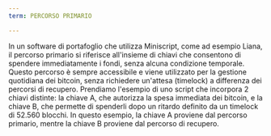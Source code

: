 ```yaml
---
term: PERCORSO PRIMARIO

---
```

In un software di portafoglio che utilizza Miniscript, come ad esempio Liana, il percorso primario si riferisce all'insieme di chiavi che consentono di spendere immediatamente i fondi, senza alcuna condizione temporale. Questo percorso è sempre accessibile e viene utilizzato per la gestione quotidiana dei bitcoin, senza richiedere un'attesa (timelock) a differenza dei percorsi di recupero. Prendiamo l'esempio di uno script che incorpora 2 chiavi distinte: la chiave A, che autorizza la spesa immediata dei bitcoin, e la chiave B, che permette di spenderli dopo un ritardo definito da un timelock di 52.560 blocchi. In questo esempio, la chiave A proviene dal percorso primario, mentre la chiave B proviene dal percorso di recupero.